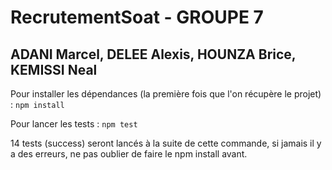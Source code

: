 # RecrutementSoat - GROUPE 7

## ADANI Marcel, DELEE Alexis, HOUNZA Brice, KEMISSI Neal

Pour installer les dépendances (la première fois que l'on récupère le projet) : `npm install`

Pour lancer les tests : `npm test`

14 tests (success) seront lancés à la suite de cette commande,
si jamais il y a des erreurs, ne pas oublier de faire le npm install avant.
